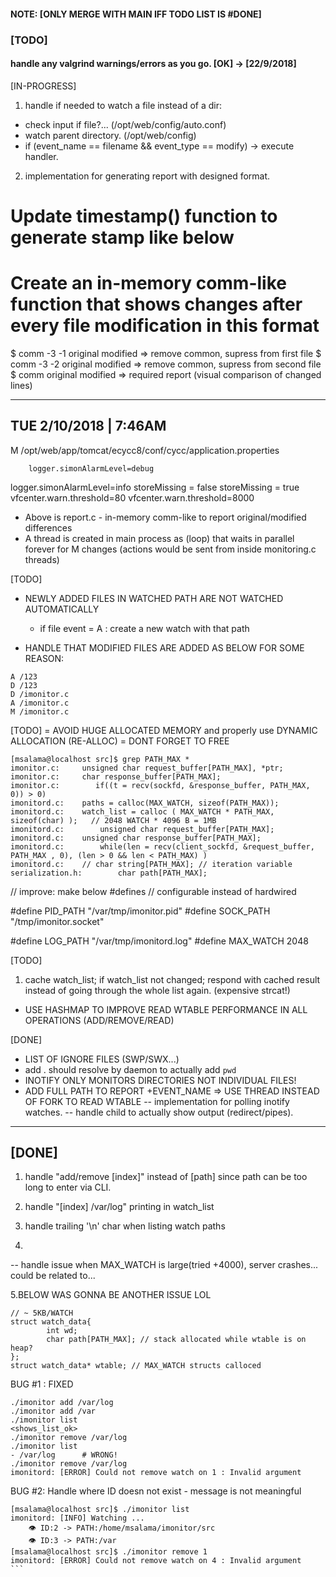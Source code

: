 
#### NOTE: [ONLY MERGE WITH MAIN IFF TODO LIST IS #DONE]

### [TODO]
#### handle any valgrind warnings/errors as you go.   [OK] -> [22/9/2018]

[IN-PROGRESS]
1. handle if needed to watch a file instead of a dir:
  - check input if file?... (/opt/web/config/auto.conf)
  - watch parent directory. (/opt/web/config)
  - if (event_name == filename && event_type == modify) -> execute handler.

2. implementation for generating report with designed format.

# Update timestamp() function to generate stamp like below

# Create an in-memory comm-like function that shows changes after every file modification in this format

$ comm -3 -1 original modified  => remove common, supress from first file
$ comm -3 -2 original modified  => remove common, supress from second file
$ comm original modified 	=> required report (visual comparison of changed lines)

---------------------------
  TUE 2/10/2018 | 7:46AM
---------------------------

M /opt/web/app/tomcat/ecycc8/conf/cycc/application.properties

        logger.simonAlarmLevel=debug
logger.simonAlarmLevel=info
        storeMissing = false
storeMissing = true
vfcenter.warn.threshold=80
        vfcenter.warn.threshold=8000

- Above is report.c - in-memory comm-like to report original/modified differences
- A thread is created in main process as (loop) that waits in parallel forever for M changes (actions would be sent from inside monitoring.c threads)

[TODO]
+ NEWLY ADDED FILES IN WATCHED PATH ARE NOT WATCHED AUTOMATICALLY
  - if file event = A : create a new watch with that path

+ HANDLE THAT MODIFIED FILES ARE ADDED AS BELOW FOR SOME REASON:
```
A /123
D /123
D /imonitor.c
A /imonitor.c
M /imonitor.c 
```

[TODO]
= AVOID HUGE ALLOCATED MEMORY and properly use DYNAMIC ALLOCATION (RE-ALLOC)
= DONT FORGET TO FREE

```
[msalama@localhost src]$ grep PATH_MAX *
imonitor.c:     unsigned char request_buffer[PATH_MAX], *ptr;
imonitor.c:     char response_buffer[PATH_MAX];
imonitor.c:        if((t = recv(sockfd, &response_buffer, PATH_MAX, 0)) > 0)
imonitord.c:    paths = calloc(MAX_WATCH, sizeof(PATH_MAX));
imonitord.c:    watch_list = calloc ( MAX_WATCH * PATH_MAX, sizeof(char) );   // 2048 WATCH * 4096 B = 1MB
imonitord.c:        unsigned char request_buffer[PATH_MAX];
imonitord.c:    unsigned char response_buffer[PATH_MAX];
imonitord.c:        while(len = recv(client_sockfd, &request_buffer, PATH_MAX , 0), (len > 0 && len < PATH_MAX) )
imonitord.c:    // char string[PATH_MAX]; // iteration variable
serialization.h:        char path[PATH_MAX];
```

// improve: make below #defines
// configurable instead of hardwired

#define PID_PATH "/var/tmp/imonitor.pid"
#define SOCK_PATH "/tmp/imonitor.socket"

#define LOG_PATH "/var/tmp/imonitord.log"
#define MAX_WATCH 2048

[TODO]
1. cache watch_list; if watch_list not changed;
respond with cached result instead of going through the whole list again. (expensive strcat!)
+ USE HASHMAP TO IMPROVE READ WTABLE PERFORMANCE IN ALL OPERATIONS (ADD/REMOVE/READ)


[DONE]
- LIST OF IGNORE FILES (SWP/SWX...)
- add . should resolve by daemon to actually add `pwd` 
- INOTIFY ONLY MONITORS DIRECTORIES NOT INDIVIDUAL FILES!
- ADD FULL PATH TO REPORT +EVENT_NAME => USE THREAD INSTEAD OF FORK TO READ WTABLE
-- implementation for polling inotify watches.
-- handle child to actually show output (redirect/pipes).

--------
 [DONE]
--------

1. handle "add/remove [index]" instead of [path] since path can be too long to enter via CLI.
2. handle "[index] /var/log" printing in watch_list
3. handle trailing '\n' char when listing watch paths

4.
-- handle issue when MAX_WATCH is large(tried +4000), server crashes...
could be related to...

5.BELOW WAS GONNA BE ANOTHER ISSUE LOL

```
// ~ 5KB/WATCH
struct watch_data{
        int wd;
        char path[PATH_MAX]; // stack allocated while wtable is on heap?
};
struct watch_data* wtable; // MAX_WATCH structs calloced
```

BUG #1 : FIXED
```
./imonitor add /var/log
./imonitor add /var
./imonitor list
<shows_list_ok>
./imonitor remove /var/log
./imonitor list
- /var/log      # WRONG!
./imonitor remove /var/log
imonitord: [ERROR] Could not remove watch on 1 : Invalid argument
```

BUG #2: Handle where ID doesn not exist - message is not meaningful
````
[msalama@localhost src]$ ./imonitor list
imonitord: [INFO] Watching ...
    👁️ ID:2 -> PATH:/home/msalama/imonitor/src
    👁️ ID:3 -> PATH:/var
[msalama@localhost src]$ ./imonitor remove 1
imonitord: [ERROR] Could not remove watch on 4 : Invalid argument
```

